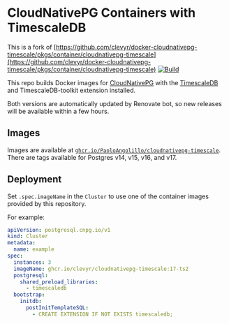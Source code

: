 # CloudNativePG Containers with TimescaleDB

This is a fork of [https://github.com/clevyr/docker-cloudnativepg-timescale/pkgs/container/cloudnativepg-timescale](https://github.com/clevyr/docker-cloudnativepg-timescale/pkgs/container/cloudnativepg-timescale)
[![Build](https://github.com/PaoloAngiolillo/docker-cloudnativepg-timescale/actions/workflows/build.yaml/badge.svg)](https://github.com/PaoloAngiolillo/docker-cloudnativepg-timescale/actions/workflows/build.yaml)

This repo builds Docker images for [CloudNativePG](https://cloudnative-pg.io/) with the [TimescaleDB](https://timescale.com) and TimescaleDB-toolkit extension installed.

Both versions are automatically updated by Renovate bot, so new releases will be available within a few hours.

## Images

Images are available at [`ghcr.io/PaoloAngolillo/cloudnativepg-timescale`](https://github.com/PaoloAngiolillo/docker-cloudnativepg-timescale/pkgs/container/cloudnativepg-timescale). There are tags available for Postgres v14, v15, v16, and v17.

## Deployment

Set `.spec.imageName` in the `Cluster` to use one of the container images provided by this repository.

For example:
```yaml
apiVersion: postgresql.cnpg.io/v1
kind: Cluster
metadata:
  name: example
spec:
  instances: 3
  imageName: ghcr.io/clevyr/cloudnativepg-timescale:17-ts2
  postgresql:
    shared_preload_libraries:
      - timescaledb
  bootstrap:
    initdb:
      postInitTemplateSQL:
        - CREATE EXTENSION IF NOT EXISTS timescaledb;
```
